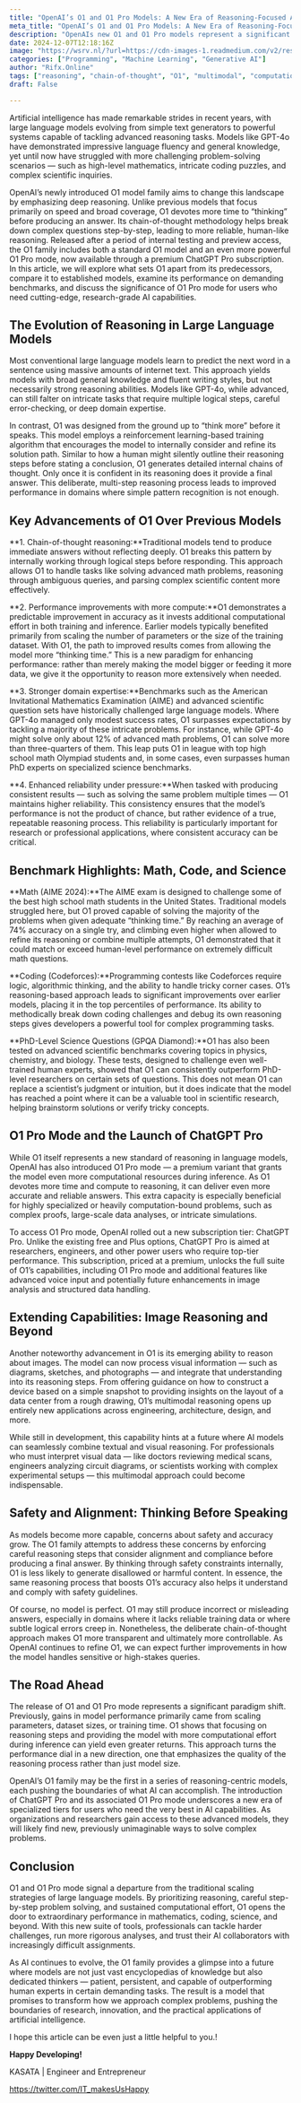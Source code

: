 ```yaml
---
title: "OpenAI’s O1 and O1 Pro Models: A New Era of Reasoning-Focused AI"
meta_title: "OpenAI’s O1 and O1 Pro Models: A New Era of Reasoning-Focused AI"
description: "OpenAIs new O1 and O1 Pro models represent a significant advancement in AI reasoning capabilities. Unlike previous models, O1 emphasizes deep reasoning through a chain-of-thought approach, allowing it to tackle complex tasks in mathematics, coding, and science more effectively. O1 achieves higher accuracy and reliability by allocating more computational resources for reasoning. The O1 Pro mode, available via a premium subscription, enhances these capabilities further. Additionally, O1 is beginning to integrate multimodal reasoning, processing both text and visual information, which could expand its applications across various fields. This shift towards reasoning-focused AI marks a new era in artificial intelligence development."
date: 2024-12-07T12:18:16Z
image: "https://wsrv.nl/?url=https://cdn-images-1.readmedium.com/v2/resize:fit:800/0*kKZKu2fvYAxZ6-JP"
categories: ["Programming", "Machine Learning", "Generative AI"]
author: "Rifx.Online"
tags: ["reasoning", "chain-of-thought", "O1", "multimodal", "computation"]
draft: False

---
```







Artificial intelligence has made remarkable strides in recent years, with large language models evolving from simple text generators to powerful systems capable of tackling advanced reasoning tasks. Models like GPT\-4o have demonstrated impressive language fluency and general knowledge, yet until now have struggled with more challenging problem\-solving scenarios — such as high\-level mathematics, intricate coding puzzles, and complex scientific inquiries.

OpenAI’s newly introduced O1 model family aims to change this landscape by emphasizing deep reasoning. Unlike previous models that focus primarily on speed and broad coverage, O1 devotes more time to “thinking” before producing an answer. Its chain\-of\-thought methodology helps break down complex questions step\-by\-step, leading to more reliable, human\-like reasoning. Released after a period of internal testing and preview access, the O1 family includes both a standard O1 model and an even more powerful O1 Pro mode, now available through a premium ChatGPT Pro subscription. In this article, we will explore what sets O1 apart from its predecessors, compare it to established models, examine its performance on demanding benchmarks, and discuss the significance of O1 Pro mode for users who need cutting\-edge, research\-grade AI capabilities.


## The Evolution of Reasoning in Large Language Models

Most conventional large language models learn to predict the next word in a sentence using massive amounts of internet text. This approach yields models with broad general knowledge and fluent writing styles, but not necessarily strong reasoning abilities. Models like GPT\-4o, while advanced, can still falter on intricate tasks that require multiple logical steps, careful error\-checking, or deep domain expertise.

In contrast, O1 was designed from the ground up to “think more” before it speaks. This model employs a reinforcement learning\-based training algorithm that encourages the model to internally consider and refine its solution path. Similar to how a human might silently outline their reasoning steps before stating a conclusion, O1 generates detailed internal chains of thought. Only once it is confident in its reasoning does it provide a final answer. This deliberate, multi\-step reasoning process leads to improved performance in domains where simple pattern recognition is not enough.


## Key Advancements of O1 Over Previous Models

**1\. Chain\-of\-thought reasoning:**Traditional models tend to produce immediate answers without reflecting deeply. O1 breaks this pattern by internally working through logical steps before responding. This approach allows O1 to handle tasks like solving advanced math problems, reasoning through ambiguous queries, and parsing complex scientific content more effectively.

**2\. Performance improvements with more compute:**O1 demonstrates a predictable improvement in accuracy as it invests additional computational effort in both training and inference. Earlier models typically benefited primarily from scaling the number of parameters or the size of the training dataset. With O1, the path to improved results comes from allowing the model more “thinking time.” This is a new paradigm for enhancing performance: rather than merely making the model bigger or feeding it more data, we give it the opportunity to reason more extensively when needed.

**3\. Stronger domain expertise:**Benchmarks such as the American Invitational Mathematics Examination (AIME) and advanced scientific question sets have historically challenged large language models. Where GPT\-4o managed only modest success rates, O1 surpasses expectations by tackling a majority of these intricate problems. For instance, while GPT\-4o might solve only about 12% of advanced math problems, O1 can solve more than three\-quarters of them. This leap puts O1 in league with top high school math Olympiad students and, in some cases, even surpasses human PhD experts on specialized science benchmarks.

**4\. Enhanced reliability under pressure:**When tasked with producing consistent results — such as solving the same problem multiple times — O1 maintains higher reliability. This consistency ensures that the model’s performance is not the product of chance, but rather evidence of a true, repeatable reasoning process. This reliability is particularly important for research or professional applications, where consistent accuracy can be critical.


## Benchmark Highlights: Math, Code, and Science

**Math (AIME 2024\):**The AIME exam is designed to challenge some of the best high school math students in the United States. Traditional models struggled here, but O1 proved capable of solving the majority of the problems when given adequate “thinking time.” By reaching an average of 74% accuracy on a single try, and climbing even higher when allowed to refine its reasoning or combine multiple attempts, O1 demonstrated that it could match or exceed human\-level performance on extremely difficult math questions.

**Coding (Codeforces):**Programming contests like Codeforces require logic, algorithmic thinking, and the ability to handle tricky corner cases. O1’s reasoning\-based approach leads to significant improvements over earlier models, placing it in the top percentiles of performance. Its ability to methodically break down coding challenges and debug its own reasoning steps gives developers a powerful tool for complex programming tasks.

**PhD\-Level Science Questions (GPQA Diamond):**O1 has also been tested on advanced scientific benchmarks covering topics in physics, chemistry, and biology. These tests, designed to challenge even well\-trained human experts, showed that O1 can consistently outperform PhD\-level researchers on certain sets of questions. This does not mean O1 can replace a scientist’s judgment or intuition, but it does indicate that the model has reached a point where it can be a valuable tool in scientific research, helping brainstorm solutions or verify tricky concepts.


## O1 Pro Mode and the Launch of ChatGPT Pro

While O1 itself represents a new standard of reasoning in language models, OpenAI has also introduced O1 Pro mode — a premium variant that grants the model even more computational resources during inference. As O1 devotes more time and compute to reasoning, it can deliver even more accurate and reliable answers. This extra capacity is especially beneficial for highly specialized or heavily computation\-bound problems, such as complex proofs, large\-scale data analyses, or intricate simulations.

To access O1 Pro mode, OpenAI rolled out a new subscription tier: ChatGPT Pro. Unlike the existing free and Plus options, ChatGPT Pro is aimed at researchers, engineers, and other power users who require top\-tier performance. This subscription, priced at a premium, unlocks the full suite of O1’s capabilities, including O1 Pro mode and additional features like advanced voice input and potentially future enhancements in image analysis and structured data handling.


## Extending Capabilities: Image Reasoning and Beyond

Another noteworthy advancement in O1 is its emerging ability to reason about images. The model can now process visual information — such as diagrams, sketches, and photographs — and integrate that understanding into its reasoning steps. From offering guidance on how to construct a device based on a simple snapshot to providing insights on the layout of a data center from a rough drawing, O1’s multimodal reasoning opens up entirely new applications across engineering, architecture, design, and more.

While still in development, this capability hints at a future where AI models can seamlessly combine textual and visual reasoning. For professionals who must interpret visual data — like doctors reviewing medical scans, engineers analyzing circuit diagrams, or scientists working with complex experimental setups — this multimodal approach could become indispensable.


## Safety and Alignment: Thinking Before Speaking

As models become more capable, concerns about safety and accuracy grow. The O1 family attempts to address these concerns by enforcing careful reasoning steps that consider alignment and compliance before producing a final answer. By thinking through safety constraints internally, O1 is less likely to generate disallowed or harmful content. In essence, the same reasoning process that boosts O1’s accuracy also helps it understand and comply with safety guidelines.

Of course, no model is perfect. O1 may still produce incorrect or misleading answers, especially in domains where it lacks reliable training data or where subtle logical errors creep in. Nonetheless, the deliberate chain\-of\-thought approach makes O1 more transparent and ultimately more controllable. As OpenAI continues to refine O1, we can expect further improvements in how the model handles sensitive or high\-stakes queries.


## The Road Ahead

The release of O1 and O1 Pro mode represents a significant paradigm shift. Previously, gains in model performance primarily came from scaling parameters, dataset sizes, or training time. O1 shows that focusing on reasoning steps and providing the model with more computational effort during inference can yield even greater returns. This approach turns the performance dial in a new direction, one that emphasizes the quality of the reasoning process rather than just model size.

OpenAI’s O1 family may be the first in a series of reasoning\-centric models, each pushing the boundaries of what AI can accomplish. The introduction of ChatGPT Pro and its associated O1 Pro mode underscores a new era of specialized tiers for users who need the very best in AI capabilities. As organizations and researchers gain access to these advanced models, they will likely find new, previously unimaginable ways to solve complex problems.


## Conclusion

O1 and O1 Pro mode signal a departure from the traditional scaling strategies of large language models. By prioritizing reasoning, careful step\-by\-step problem solving, and sustained computational effort, O1 opens the door to extraordinary performance in mathematics, coding, science, and beyond. With this new suite of tools, professionals can tackle harder challenges, run more rigorous analyses, and trust their AI collaborators with increasingly difficult assignments.

As AI continues to evolve, the O1 family provides a glimpse into a future where models are not just vast encyclopedias of knowledge but also dedicated thinkers — patient, persistent, and capable of outperforming human experts in certain demanding tasks. The result is a model that promises to transform how we approach complex problems, pushing the boundaries of research, innovation, and the practical applications of artificial intelligence.

I hope this article can be even just a little helpful to you.!

**Happy Developing!**

KASATA \| Engineer and Entrepreneur

<https://twitter.com/IT_makesUsHappy>


